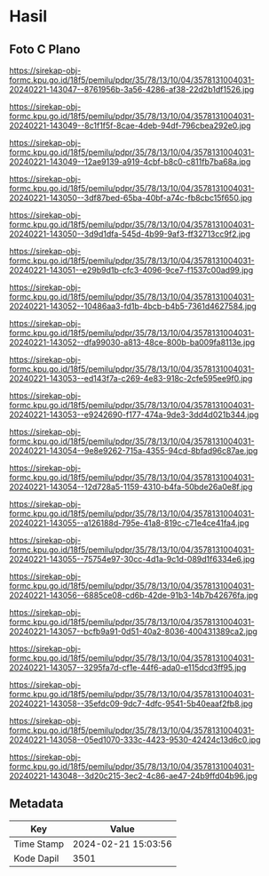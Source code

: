 # Hasil

## Foto C Plano

https://sirekap-obj-formc.kpu.go.id/18f5/pemilu/pdpr/35/78/13/10/04/3578131004031-20240221-143047--8761956b-3a56-4286-af38-22d2b1df1526.jpg

https://sirekap-obj-formc.kpu.go.id/18f5/pemilu/pdpr/35/78/13/10/04/3578131004031-20240221-143049--8c1f1f5f-8cae-4deb-94df-796cbea292e0.jpg

https://sirekap-obj-formc.kpu.go.id/18f5/pemilu/pdpr/35/78/13/10/04/3578131004031-20240221-143049--12ae9139-a919-4cbf-b8c0-c811fb7ba68a.jpg

https://sirekap-obj-formc.kpu.go.id/18f5/pemilu/pdpr/35/78/13/10/04/3578131004031-20240221-143050--3df87bed-65ba-40bf-a74c-fb8cbc15f650.jpg

https://sirekap-obj-formc.kpu.go.id/18f5/pemilu/pdpr/35/78/13/10/04/3578131004031-20240221-143050--3d9d1dfa-545d-4b99-9af3-ff32713cc9f2.jpg

https://sirekap-obj-formc.kpu.go.id/18f5/pemilu/pdpr/35/78/13/10/04/3578131004031-20240221-143051--e29b9d1b-cfc3-4096-9ce7-f1537c00ad99.jpg

https://sirekap-obj-formc.kpu.go.id/18f5/pemilu/pdpr/35/78/13/10/04/3578131004031-20240221-143052--10486aa3-fd1b-4bcb-b4b5-7361d4627584.jpg

https://sirekap-obj-formc.kpu.go.id/18f5/pemilu/pdpr/35/78/13/10/04/3578131004031-20240221-143052--dfa99030-a813-48ce-800b-ba009fa8113e.jpg

https://sirekap-obj-formc.kpu.go.id/18f5/pemilu/pdpr/35/78/13/10/04/3578131004031-20240221-143053--ed143f7a-c269-4e83-918c-2cfe595ee9f0.jpg

https://sirekap-obj-formc.kpu.go.id/18f5/pemilu/pdpr/35/78/13/10/04/3578131004031-20240221-143053--e9242690-f177-474a-9de3-3dd4d021b344.jpg

https://sirekap-obj-formc.kpu.go.id/18f5/pemilu/pdpr/35/78/13/10/04/3578131004031-20240221-143054--9e8e9262-715a-4355-94cd-8bfad96c87ae.jpg

https://sirekap-obj-formc.kpu.go.id/18f5/pemilu/pdpr/35/78/13/10/04/3578131004031-20240221-143054--12d728a5-1159-4310-b4fa-50bde26a0e8f.jpg

https://sirekap-obj-formc.kpu.go.id/18f5/pemilu/pdpr/35/78/13/10/04/3578131004031-20240221-143055--a126188d-795e-41a8-819c-c71e4ce41fa4.jpg

https://sirekap-obj-formc.kpu.go.id/18f5/pemilu/pdpr/35/78/13/10/04/3578131004031-20240221-143055--75754e97-30cc-4d1a-9c1d-089d1f6334e6.jpg

https://sirekap-obj-formc.kpu.go.id/18f5/pemilu/pdpr/35/78/13/10/04/3578131004031-20240221-143056--6885ce08-cd6b-42de-91b3-14b7b42676fa.jpg

https://sirekap-obj-formc.kpu.go.id/18f5/pemilu/pdpr/35/78/13/10/04/3578131004031-20240221-143057--bcfb9a91-0d51-40a2-8036-400431389ca2.jpg

https://sirekap-obj-formc.kpu.go.id/18f5/pemilu/pdpr/35/78/13/10/04/3578131004031-20240221-143057--3295fa7d-cf1e-44f6-ada0-e115dcd3ff95.jpg

https://sirekap-obj-formc.kpu.go.id/18f5/pemilu/pdpr/35/78/13/10/04/3578131004031-20240221-143058--35efdc09-9dc7-4dfc-9541-5b40eaaf2fb8.jpg

https://sirekap-obj-formc.kpu.go.id/18f5/pemilu/pdpr/35/78/13/10/04/3578131004031-20240221-143058--05ed1070-333c-4423-9530-42424c13d6c0.jpg

https://sirekap-obj-formc.kpu.go.id/18f5/pemilu/pdpr/35/78/13/10/04/3578131004031-20240221-143048--3d20c215-3ec2-4c86-ae47-24b9ffd04b96.jpg


## Metadata

| Key        | Value               |
| ---------- | ------------------- |
| Time Stamp | 2024-02-21 15:03:56 |
| Kode Dapil | 3501                |



